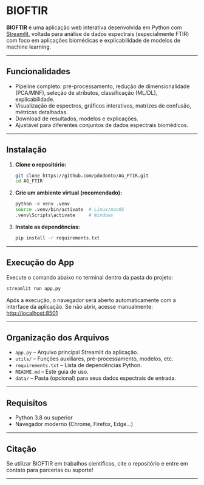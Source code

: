 # BIOFTIR

**BIOFTIR** é uma aplicação web interativa desenvolvida em Python com [Streamlit](https://streamlit.io/), voltada para análise de dados espectrais (especialmente FTIR) com foco em aplicações biomédicas e explicabilidade de modelos de machine learning.

---

## Funcionalidades

* Pipeline completo: pré-processamento, redução de dimensionalidade (PCA/MNF), seleção de atributos, classificação (ML/DL), explicabilidade.
* Visualização de espectros, gráficos interativos, matrizes de confusão, métricas detalhadas.
* Download de resultados, modelos e explicações.
* Ajustável para diferentes conjuntos de dados espectrais biomédicos.

---

## Instalação

1. **Clone o repositório:**

   ```bash
   git clone https://github.com/pdodonto/AG_FTIR.git
   cd AG_FTIR
   ```

2. **Crie um ambiente virtual (recomendado):**

   ```bash
   python -m venv .venv
   source .venv/bin/activate  # Linux/macOS
   .venv\Scripts\activate     # Windows
   ```

3. **Instale as dependências:**

   ```bash
   pip install -r requirements.txt
   ```

---

## Execução do App

Execute o comando abaixo no terminal dentro da pasta do projeto:

```bash
streamlit run app.py
```


Após a execução, o navegador será aberto automaticamente com a interface da aplicação.
Se não abrir, acesse manualmente: [http://localhost:8501](http://localhost:8501)

---

## Organização dos Arquivos

* `app.py`           – Arquivo principal Streamlit da aplicação.
* `utils/`           – Funções auxiliares, pré-processamento, modelos, etc.
* `requirements.txt` – Lista de dependências Python.
* `README.md`        – Este guia de uso.
* `data/`            – Pasta (opcional) para seus dados espectrais de entrada.

---


## Requisitos

* Python 3.8 ou superior
* Navegador moderno (Chrome, Firefox, Edge...)

---


## Citação

Se utilizar BIOFTIR em trabalhos científicos, cite o repositório e entre em contato para parcerias ou suporte!

---

